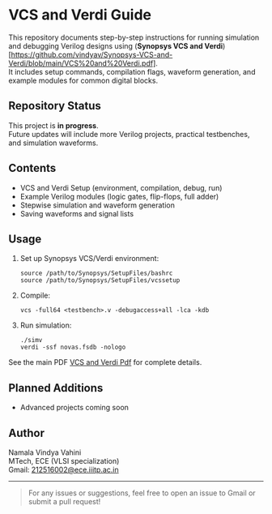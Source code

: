 # VCS and Verdi Guide

This repository documents step-by-step instructions for running simulation and debugging Verilog designs using (**Synopsys VCS and Verdi**)[https://github.com/vindyav/Synopsys-VCS-and-Verdi/blob/main/VCS%20and%20Verdi.pdf].  
It includes setup commands, compilation flags, waveform generation, and example modules for common digital blocks.

## Repository Status

This project is **in progress**.  
Future updates will include more Verilog projects, practical testbenches, and simulation waveforms.

## Contents

- VCS and Verdi Setup (environment, compilation, debug, run)
- Example Verilog modules (logic gates, flip-flops, full adder)
- Stepwise simulation and waveform generation
- Saving waveforms and signal lists

## Usage

1. Set up Synopsys VCS/Verdi environment:
    ```
    source /path/to/Synopsys/SetupFiles/bashrc
    source /path/to/Synopsys/SetupFiles/vcssetup
    ```
2. Compile:
    ```
    vcs -full64 <testbench>.v -debugaccess+all -lca -kdb
    ```
3. Run simulation:
    ```
    ./simv
    verdi -ssf novas.fsdb -nologo
    ```

See the main PDF [VCS and Verdi Pdf](https://github.com/vindyav/Synopsys-VCS-and-Verdi/blob/main/VCS%20and%20Verdi.pdf) for complete details.

## Planned Additions

- Advanced projects coming soon

## Author

Namala Vindya Vahini  
MTech, ECE (VLSI specialization)  
Gmail: 212516002@ece.iiitp.ac.in

---

> For any issues or suggestions, feel free to open an issue to Gmail or submit a pull request!



